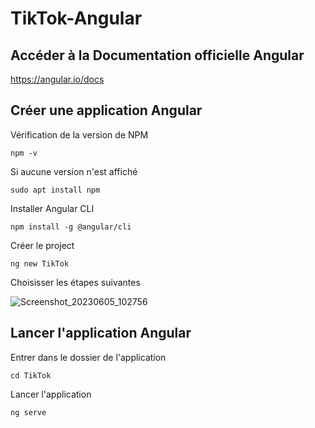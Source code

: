 # TikTok-Angular

## Accéder à la Documentation officielle Angular

https://angular.io/docs

## Créer une application Angular

Vérification de la version de NPM
```
npm -v
```
Si aucune version n'est affiché
```
sudo apt install npm
```

Installer Angular CLI
```
npm install -g @angular/cli
```

Créer le project
```
ng new TikTok
```

Choisisser les étapes suivantes

![Screenshot_20230605_102756](https://github.com/xschahl/Tiktok-Angular/assets/91027790/03c5f763-3a2d-44d5-a133-51ac00ece47d)

## Lancer l'application Angular

Entrer dans le dossier de l'application
```
cd TikTok
```

Lancer l'application
```
ng serve
```
